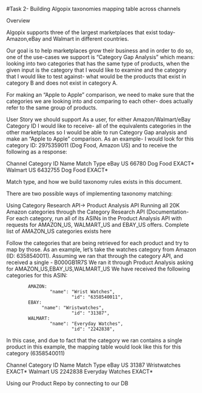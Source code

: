 #Task 2- Building Algopix taxonomies mapping table across channels

 
Overview

Algopix supports three of the largest marketplaces that exist today- Amazon,eBay and Walmart in different countries.

Our goal is to help marketplaces grow their business and in order to do so, one of the use-cases we support is “Category Gap Analysis” which means:  
looking into two categories that has the same type of products, when the given input is the category that I would like to examine and the category that I would like to test against- what would be the products that exist in category B and does not exist in category A. 

For making an “Apple to Apple” comparison, we need to make sure that the categories we are looking into and comparing to each other- does actually refer to the same group of products.

User Story we should support
As a user, for either Amazon/Walmart/eBay Category ID I would like to receive- all of the equivalents categories in the other marketplaces so I would be able to run Category Gap analysis and make an “Apple to Apple” comparison. 
As an example-
I would look for this category ID: 2975359011 (Dog Food, Amazon US) and to receive the following as a response:

Channel
Category ID
Name
Match Type
eBay US
66780
Dog Food
EXACT*
Walmart US
6432755
Dog Food
EXACT*


Match type, and how we build taxonomy rules exists in this document.


There are two possible ways of implementing taxonomy matching:


Using Category Research API-> Product Analysis API
Running all 20K Amazon categories through the Category Research API (Documentation- 
For each category, run all of its ASINs in the Product Analysis API with requests for AMAZON_US, WALMART_US and EBAY_US offers.
Complete list of AMAZON_US categories exists here

Follow the categories that are being retrieved for each product and try to map by those. As an example, let’s take the watches category from Amazon (ID: 6358540011).
Assuming we ran that through the category API, and received a single  - B000GB1R7S
We ran it through Product Analysis asking for AMAZON_US,EBAY_US,WALMART_US
We have received the following categories for this ASIN: 
			
			AMAZON:
			        "name": "Wrist Watches",
                            "id": "6358540011",
			EBAY:
				 "name": "Wristwatches",
                            "id": "31387",
			WALMART:
			        "name": "Everyday Watches",
                            "id": "2242838",


In this case, and due to fact that the category we ran contains a single product in this example, the mapping table would look like this for this category (6358540011)

Channel
Category ID
Name
Match Type
eBay US
31387
Wristwatches
EXACT*
Walmart US
2242838
Everyday Watches
EXACT*

Using our Product Repo by connecting to our DB
